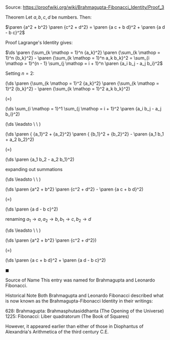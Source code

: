 # 

Source: https://proofwiki.org/wiki/Brahmagupta-Fibonacci_Identity/Proof_3



Theorem
Let $a, b, c, d$ be numbers.
Then:

$\paren {a^2 + b^2} \paren {c^2 + d^2} = \paren {a c + b d}^2 + \paren {a d - b c}^2$


Proof
Lagrange's Identity gives:

$\ds \paren {\sum_{k \mathop = 1}^n {a_k}^2} \paren {\sum_{k \mathop = 1}^n {b_k}^2} - \paren {\sum_{k \mathop = 1}^n a_k b_k}^2 = \sum_{i \mathop = 1}^{n - 1} \sum_{j \mathop = i + 1}^n \paren {a_i b_j - a_j b_i}^2$

Setting $n = 2$:














\(\ds \paren {\sum_{k \mathop = 1}^2 {a_k}^2} \paren {\sum_{k \mathop = 1}^2 {b_k}^2} - \paren {\sum_{k \mathop = 1}^2 a_k b_k}^2\)

\(=\)







\(\ds \sum_{i \mathop = 1}^1 \sum_{j \mathop = i + 1}^2 \paren {a_i b_j - a_j b_i}^2\)














\(\ds \leadsto \ \ \)





\(\ds \paren { {a_1}^2 + {a_2}^2} \paren { {b_1}^2 + {b_2}^2} - \paren {a_1 b_1 + a_2 b_2}^2\)

\(=\)







\(\ds \paren {a_1 b_2 - a_2 b_1}^2\)





expanding out summations








\(\ds \leadsto \ \ \)





\(\ds \paren {a^2 + b^2} \paren {c^2 + d^2} - \paren {a c + b d}^2\)

\(=\)







\(\ds \paren {a d - b c}^2\)





renaming $a_1 \to a, a_2 \to b, b_1 \to c, b_2 \to d$








\(\ds \leadsto \ \ \)





\(\ds \paren {a^2 + b^2} \paren {c^2 + d^2}\)

\(=\)







\(\ds \paren {a c + b d}^2 + \paren {a d - b c}^2\)









$\blacksquare$


Source of Name
This entry was named for Brahmagupta‎ and Leonardo Fibonacci‎.


Historical Note
Both Brahmagupta‎ and Leonardo Fibonacci‎ described what is now known as the Brahmagupta-Fibonacci Identity in their writings:

628: Brahmagupta: Brahmasphutasiddhanta (The Opening of the Universe)
1225: Fibonacci: Liber quadratorum (The Book of Squares)

However, it appeared earlier than either of those in Diophantus of Alexandria's Arithmetica of the third century C.E.





